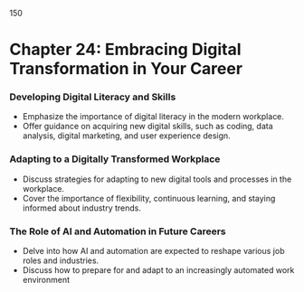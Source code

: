 150


# **Chapter 24: Embracing Digital Transformation in Your Career**


### **Developing Digital Literacy and Skills**


- Emphasize the importance of digital literacy in the modern workplace.
- Offer guidance on acquiring new digital skills, such as coding, data analysis, digital marketing, and user experience design.

### **Adapting to a Digitally Transformed Workplace**


- Discuss strategies for adapting to new digital tools and processes in the workplace.
- Cover the importance of flexibility, continuous learning, and staying informed about industry trends.

### **The Role of AI and Automation in Future Careers**


- Delve into how AI and automation are expected to reshape various job roles and industries.
- Discuss how to prepare for and adapt to an increasingly automated work environment